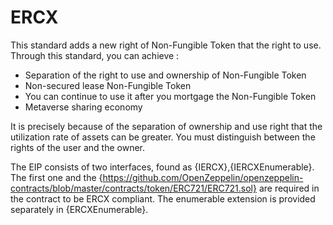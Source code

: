 # ERCX
This standard adds a new right of Non-Fungible Token that the right to use. Through this standard, you can achieve :

- Separation of the right to use and ownership of Non-Fungible Token
- Non-secured lease Non-Fungible Token
- You can continue to use it after you mortgage the Non-Fungible Token
- Metaverse sharing economy

It is precisely because of the separation of ownership and use right that the utilization rate of assets can be greater. You must distinguish between the rights of the user and the owner.

The EIP consists of two interfaces, found as {IERCX},{IERCXEnumerable}. The first one and the {https://github.com/OpenZeppelin/openzeppelin-contracts/blob/master/contracts/token/ERC721/ERC721.sol} are required in the contract to be ERCX compliant. The enumerable extension is provided separately in {ERCXEnumerable}.